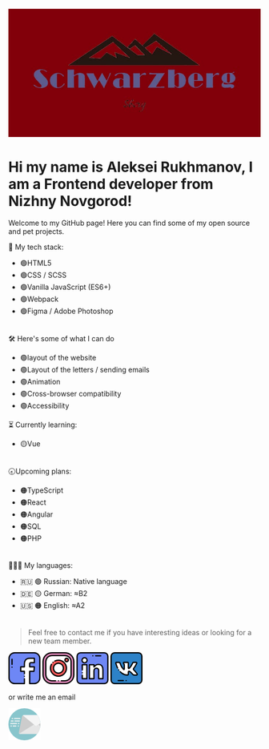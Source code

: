 [![logo](img\sberg.jpg)](https://github.com/Schwarzberg-A)

# Hi my name is **Aleksei Rukhmanov**, I am a Frontend developer from Nizhny Novgorod!

Welcome to my GitHub page! Here you can find some of my open source and pet projects.


💪 My tech stack:
* 🟢HTML5
* 🟢CSS / SCSS
* 🟢Vanilla JavaScript (ES6+)
* 🟢Webpack
* 🟢Figma / Adobe Photoshop
<br/><br/>

🛠 Here's some of what I can do
* 🟢layout of the website
* 🟢Layout of the letters / sending emails
* 🟢Animation
* 🟢Сross-browser compatibility
* 🟢Accessibility


<!--more-->


⏳ Currently learning:
* 🟡Vue
<br/><br/>

🕣Upcoming plans:
* 🟠TypeScript
* 🟠React
* 🟠Angular
* 🟠SQL
* 🟠PHP
<br/><br/>

👨💬👦 My languages:
* 🇷🇺 🟢 Russian: Native language
* 🇩🇪 🟡 German: ≈B2
* 🇺🇸 🟠 English: ≈A2
<br/><br/>

>Feel free to contact me if you have interesting ideas or looking for a new team member.


[![facebook](img\facebook.png)](https://www.facebook.com/profile.php?id=100022285489839)
[![instagram](img\instagram.png)](https://www.instagram.com/aleksei.rukhmanov/)
[![linkedin](img\linkedin.png)](https://www.linkedin.com/in/aleksei-rukhmanov-77aba7203)
[![vk](img\vk.png)](https://vk.com/mickjay)


or write me an email

[![Email](img\send.png)](aleksei.rukhmanov@gmx.de)

 